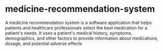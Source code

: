 # medicine-recommendation-system
A medicine recommendation system is a software application that helps patients and healthcare professionals select the best medication for a patient's needs. It uses a patient's medical history, symptoms, demographics, and other factors to provide information about medications, dosage, and potential adverse effects
